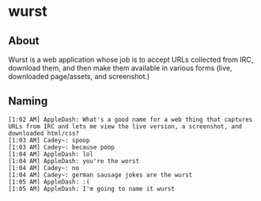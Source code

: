 wurst
=====

## About
Wurst is a web application whose job is to accept URLs collected from IRC, download them,
and then make them available in various forms (live, downloaded page/assets, and screenshot.)

## Naming
```
[1:02 AM] AppleDash: What's a good name for a web thing that captures URLs from IRC and lets me view the live version, a screenshot, and downloaded html/css?
[1:03 AM] Cadey~: spoop
[1:03 AM] Cadey~: because poop
[1:04 AM] AppleDash: lol
[1:04 AM] AppleDash: you're the worst
[1:04 AM] Cadey~: no
[1:04 AM] Cadey~: german sausage jokes are the wurst
[1:05 AM] AppleDash: :(
[1:05 AM] AppleDash: I'm going to name it wurst
```
